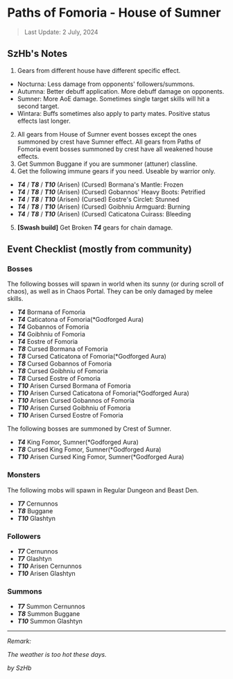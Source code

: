 # Paths of Fomoria - House of Sumner

> Last Update: 2 July, 2024

## SzHb's Notes

1. Gears from different house have different specific effect.
- Nocturna: Less damage from opponents' followers/summons.
- Autumna: Better debuff application. More debuff damage on opponents.
- Sumner: More AoE damage. Sometimes single target skills will hit a second target.
- Wintara: Buffs sometimes also apply to party mates. Positive status effects last longer.
2. All gears from House of Sumner event bosses except the ones summoned by crest have Sumner effect. All gears from Paths of Fomoria event bosses summoned by crest have all weakened house effects.
3. Get Summon Buggane if you are summoner (attuner) classline.
4. Get the following immune gears if you need. Useable by warrior only.
- ***T4*** / ***T8*** / ***T10*** (Arisen) (Cursed) Bormana's Mantle: Frozen
- ***T4*** / ***T8*** / ***T10*** (Arisen) (Cursed) Gobannos' Heavy Boots: Petrified
- ***T4*** / ***T8*** / ***T10*** (Arisen) (Cursed) Eostre's Circlet: Stunned
- ***T4*** / ***T8*** / ***T10*** (Arisen) (Cursed) Goibhniu Armguard: Burning
- ***T4*** / ***T8*** / ***T10*** (Arisen) (Cursed) Caticatona Cuirass: Bleeding
5. **[Swash build]** Get Broken ***T4*** gears for chain damage.

## Event Checklist (mostly from community)

### Bosses

The following bosses will spawn in world when its sunny (or during scroll of chaos), as well as in Chaos Portal. They can be only damaged by melee skills.

- ***T4*** Bormana of Fomoria
- ***T4*** Caticatona of Fomoria(*Godforged Aura)
- ***T4*** Gobannos of Fomoria
- ***T4*** Goibhniu of Fomoria
- ***T4*** Eostre of Fomoria
- ***T8*** Cursed Bormana of Fomoria
- ***T8*** Cursed Caticatona of Fomoria(*Godforged Aura)
- ***T8*** Cursed Gobannos of Fomoria
- ***T8*** Cursed Goibhniu of Fomoria
- ***T8*** Cursed Eostre of Fomoria
- ***T10*** Arisen Cursed Bormana of Fomoria
- ***T10*** Arisen Cursed Caticatona of Fomoria(*Godforged Aura)
- ***T10*** Arisen Cursed Gobannos of Fomoria
- ***T10*** Arisen Cursed Goibhniu of Fomoria
- ***T10*** Arisen Cursed Eostre of Fomoria

The following bosses are summoned by Crest of Sumner.

- ***T4*** King Fomor, Sumner(*Godforged Aura)
- ***T8*** Cursed King Fomor, Sumner(*Godforged Aura)
- ***T10*** Arisen Cursed King Fomor, Sumner(*Godforged Aura)

### Monsters 

The following mobs will spawn in Regular Dungeon and Beast Den.

- ***T7*** Cernunnos
- ***T8*** Buggane
- ***T10*** Glashtyn

### Followers

- ***T7*** Cernunnos
- ***T7*** Glashtyn
- ***T10*** Arisen Cernunnos
- ***T10*** Arisen Glashtyn

### Summons

- ***T7*** Summon Cernunnos
- ***T8*** Summon Buggane
- ***T10*** Summon Glashtyn

---

*Remark:*

*The weather is too hot these days.*

*by SzHb*